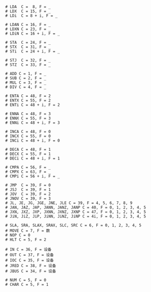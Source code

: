 
    # LDA  C =  8, F = _
    # LDX  C = 15, F = _
    # LDi  C = 8 + i, F = _

    # LDAN C = 16, F = _
    # LDXN C = 23, F = _
    # LDiN C = 16 + i, F = _

    # STA  C = 24, F = _
    # STX  C = 31, F = _
    # STi  C = 24 + i, F = _

    # STJ  C = 32, F = _
    # STZ  C = 33, F = _

    # ADD C = 1, F = _
    # SUB C = 2, F = _
    # MUL C = 3, F = _
    # DIV C = 4, F = _

    # ENTA C = 48, F = 2
    # ENTX C = 55, F = 2
    # ENTi C = 48 + i, F = 2

    # ENNA C = 48, F = 3
    # ENNX C = 55, F = 3
    # ENNi C = 48 + i, F = 3

    # INCA C = 48, F = 0
    # INCX C = 55, F = 0
    # INCi C = 48 + i, F = 0

    # DECA C = 48, F = 1
    # DECX C = 55, F = 1
    # DECi C = 48 + i, F = 1

    # CMPA C = 56, F = _
    # CMPX C = 63, F = _
    # CMPi C = 56 + i, F = _

    # JMP  C = 39, F = 0
    # JSJ  C = 39, F = 1
    # JOV  C = 39, F = 2
    # JNOV C = 39, F = 3
    # JL, JE, JG, JGE, JNE, JLE C = 39, F = 4, 5, 6, 7, 8, 9
    # JAN, JAZ, JAP, JANN, JANZ, JANP C = 40, F = 0, 1, 2, 3, 4, 5
    # JXN, JXZ, JXP, JXNN, JXNZ, JXNP C = 47, F = 0, 1, 2, 3, 4, 5
    # JiN, JiZ, JiP, JiNN, JiNZ, JiNP C = 4i, F = 0, 1, 2, 3, 4, 5

    # SLA, SRA, SLAX, SRAX, SLC, SRC C = 6, F = 0, 1, 2, 3, 4, 5
    # MOVE C = 7, F = 数
    # NOP C = 0
    # HLT C = 5, F = 2

    # IN C = 36, F = 设备
    # OUT C = 37, F = 设备
    # IOC C = 35, F = 设备
    # JRED C = 38, F = 设备
    # JBUS C = 34, F = 设备

    # NUM C = 5, F = 0
    # CHAR C = 5, F = 1
